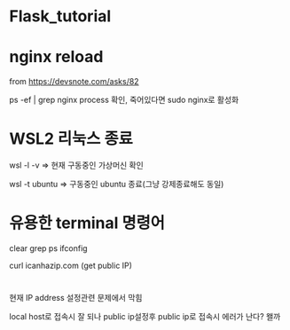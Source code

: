 # Flask_tutorial


# nginx reload

from https://devsnote.com/asks/82

ps -ef | grep nginx
process 확인, 죽어있다면 sudo nginx로 활성화




# WSL2 리눅스 종료

wsl -l -v  => 현재 구동중인 가상머신 확인

wsl -t ubuntu => 구동중인 ubuntu 종료(그냥 강제종료해도 동일)


# 유용한 terminal 명령어

clear
grep
ps
ifconfig

curl icanhazip.com (get public IP)

# 

현재 IP address 설정관련 문제에서 막힘

local host로 접속시 잘 되나 public ip설정후 public ip로 접속시 에러가 난다? 왤까